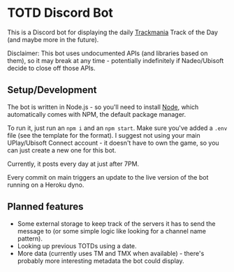 # TOTD Discord Bot

This is a Discord bot for displaying the daily [Trackmania](https://www.trackmania.com/) Track of the Day (and maybe more in the future).

Disclaimer: This bot uses undocumented APIs (and libraries based on them), so it may break at any time - potentially indefinitely if Nadeo/Ubisoft decide to close off those APIs.

## Setup/Development

The bot is written in Node.js - so you'll need to install [Node](https://nodejs.org/en/), which automatically comes with NPM, the default package manager.

To run it, just run an `npm i` and an `npm start`. Make sure you've added a `.env` file (see the template for the format).
I suggest not using your main UPlay/Ubisoft Connect account - it doesn't have to own the game, so you can just create a new one for this bot.

Currently, it posts every day at just after 7PM.

Every commit on main triggers an update to the live version of the bot running on a Heroku dyno.

## Planned features

- Some external storage to keep track of the servers it has to send the message to (or some simple logic like looking for a channel name pattern).
- Looking up previous TOTDs using a date.
- More data (currently uses TM and TMX when available) - there's probably more interesting metadata the bot could display.
